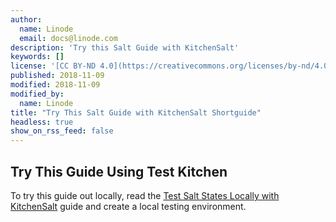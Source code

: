 ```yaml
---
author:
  name: Linode
  email: docs@linode.com
description: 'Try this Salt Guide with KitchenSalt'
keywords: []
license: '[CC BY-ND 4.0](https://creativecommons.org/licenses/by-nd/4.0)'
published: 2018-11-09
modified: 2018-11-09
modified_by:
  name: Linode
title: "Try This Salt Guide with KitchenSalt Shortguide"
headless: true
show_on_rss_feed: false
---
```


## Try This Guide Using Test Kitchen

To try this guide out locally, read the [Test Salt States Locally with KitchenSalt](/docs/applications/configuration-management/test-salt-locally-with-kitchen-salt/) guide and create a local testing environment.